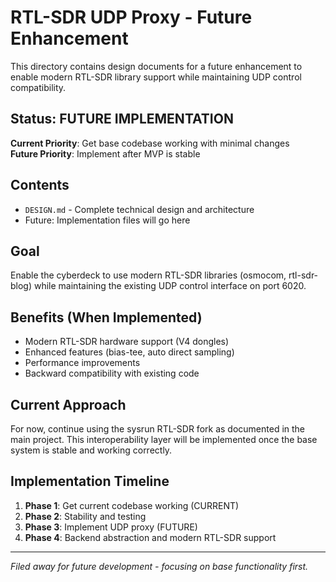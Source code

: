 # RTL-SDR UDP Proxy - Future Enhancement

This directory contains design documents for a future enhancement to enable modern RTL-SDR library support while maintaining UDP control compatibility.

## Status: FUTURE IMPLEMENTATION

**Current Priority**: Get base codebase working with minimal changes  
**Future Priority**: Implement after MVP is stable

## Contents

- `DESIGN.md` - Complete technical design and architecture
- Future: Implementation files will go here

## Goal

Enable the cyberdeck to use modern RTL-SDR libraries (osmocom, rtl-sdr-blog) while maintaining the existing UDP control interface on port 6020.

## Benefits (When Implemented)

- Modern RTL-SDR hardware support (V4 dongles)
- Enhanced features (bias-tee, auto direct sampling)
- Performance improvements
- Backward compatibility with existing code

## Current Approach

For now, continue using the sysrun RTL-SDR fork as documented in the main project. This interoperability layer will be implemented once the base system is stable and working correctly.

## Implementation Timeline

1. **Phase 1**: Get current codebase working (CURRENT)
2. **Phase 2**: Stability and testing
3. **Phase 3**: Implement UDP proxy (FUTURE)
4. **Phase 4**: Backend abstraction and modern RTL-SDR support

---

*Filed away for future development - focusing on base functionality first.*